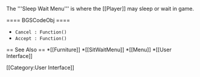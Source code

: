 The '''Sleep Wait Menu''' is where the [[Player]] may sleep or wait in game.

==== BGSCodeObj ====
* <code>Cancel : Function()</code>
* <code>Accept : Function()</code>

== See Also ==
*[[Furniture]]
*[[SitWaitMenu]]
*[[Menu]]
*[[User Interface]]


[[Category:User Interface]]
